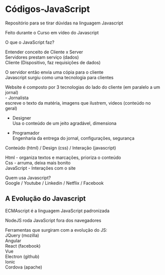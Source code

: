 # Códigos-JavaScript
Repositório para se tirar dúvidas na linguagem Javascript

Feito durante o Curso em vídeo do Javascript

O que o JavaScript faz?

Entender conceito de Cliente x Server
<br>Servidores prestam serviço (dados)
<br>Cliente (Dispositivo, faz requisições de dados)

O servidor então envia uma cópia para o cliente
<br>Javascript surgiu como uma tecnologia para clientes

Website é composto por 3 tecnologias do lado do cliente (em paralelo a um jornal)
<br>- Jornalista
<br>escreve o texto da matéria, imagens que ilustrem, videos (conteúdo no geral)

- Designer
<br>Usa o conteúdo de um jeito agradável, dimensiona

- Programador
<br>Engenharia da entrega do jornal, configurações, segurança

Conteúdo (html) / Design (css) / Interação (javascript)

Html - organiza textos e marcações, prioriza o conteúdo
<br>Css - arruma, deixa mais bonito
<br>JavaScript - Interações com o site

Quem usa Javascript? 
<br>Google / Youtube / Linkedin / Netflix / Facebook

## A Evolução do Javascript

ECMAscript é a linguagem JavaScript padronizada

NodeJS roda JavaScript fora dos navegadores

Ferramentas que surgiram com a evolução do JS: 
<br>JQuery (mozilla)
<br>Angular
<br>React (facebook)
<br>Vue
<br>Electron (github)
<br>Ionic
<br>Cordova (apache)
